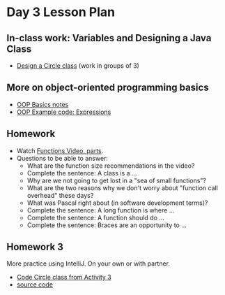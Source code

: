 # Day 3 Lesson Plan

## In-class work: Variables and Designing a Java Class

- [Design a Circle class](../activities/activity1-3circleClass.md) (work in groups of 3)

## More on object-oriented programming basics

- [OOP Basics notes](../cheatsheets/OOPBasics.md)
- [OOP Example code: Expressions](https://github.com/sdp-resources/expressions)

## Homework

- Watch [Functions Video, parts](../videos/03-function_size.md).
- Questions to be able to answer:
    - What are the function size recommendations in the video?
    - Complete the sentence: A class is a ...
    - Why are we not going to get lost in a "sea of small functions"?
    - What are the two reasons why we don't worry about "function call overhead" these days?
    - What was Pascal right about (in software development terms)?
    - Complete the sentence: A long function is where ...
    - Complete the sentence: A function should do ...
    - Complete the sentence: Braces are an opportunity to ...

## Homework 3

More practice using IntelliJ. On your own or with partner.

- [Code Circle class from Activity 3](../activities/activity1-4codeCircleClass.md)
- [source code](https://github.com/sdp-resources/basicGraphing/releases/tag/WritingCircleAssignment)
